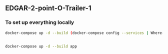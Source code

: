 ﻿## EDGAR-2-point-O-Trailer-1
### To set up everything locally

```bash
docker-compose up -d --build (docker-compose config --services | Where-Object { $_ -ne "app" })


docker-compose up -d --build app
```